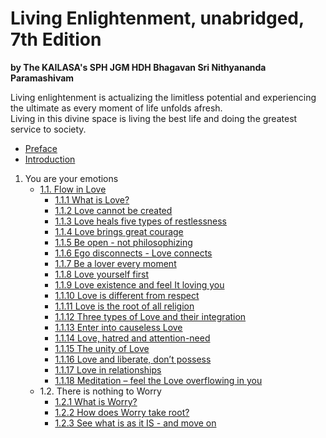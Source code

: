 # Living Enlightenment, unabridged, 7th Edition
**by The KAILASA's SPH JGM HDH Bhagavan Sri Nithyananda Paramashivam**

Living enlightenment is actualizing the limitless potential and experiencing the ultimate as every moment of life unfolds afresh.  
Living in this divine space is living the best life and doing the greatest service to society.

- [Preface](Preface.md)
- [Introduction](Introduction.md)
    
1. You are your emotions
    - [1.1. Flow in Love](1.1.flow-in-love/1.1.0.flow-in-love.md)
        - [1.1.1 What is Love?](1.1.flow-in-love/1.1.01.what-is-love.md)
        - [1.1.2 Love cannot be created](1.1.flow-in-love/1.1.02.love-cannot-be-created.md)
        - [1.1.3 Love heals five types of restlessness](1.1.flow-in-love/1.1.03.love-heals-five-types-of-restlessness.md)
        - [1.1.4 Love brings great courage](1.1.flow-in-love/1.1.04.love-brings-great-courage.md)
        - [1.1.5 Be open - not philosophizing](1.1.flow-in-love/1.1.05.be-open-not-philosophizing.md)
        - [1.1.6 Ego disconnects - Love connects](1.1.flow-in-love/1.1.06.ego-disconnects-love-connects.md)
        - [1.1.7 Be a lover every moment](1.1.flow-in-love/1.1.07.be-a-lover-every-moment.md)
        - [1.1.8 Love yourself first](1.1.flow-in-love/1.1.08.love-yourself-first.md)
        - [1.1.9 Love existence and feel It loving you](1.1.flow-in-love/1.1.09.love-existence-and-feel-it-loving-you.md)
        - [1.1.10 Love is different from respect](1.1.flow-in-love/1.1.10.love-is-different-from-respect.md)
        - [1.1.11 Love is the root of all religion](1.1.flow-in-love/1.1.11.love-is-the-root-of-all-religion.md)
        - [1.1.12 Three types of Love and their integration](1.1.flow-in-love/1.1.12.three-types-of-love-and-their-integration.md)
        - [1.1.13 Enter into causeless Love](1.1.flow-in-love/1.1.13.enter-into-causeless-love.md)
        - [1.1.14 Love, hatred and attention-need](1.1.flow-in-love/1.1.14.love-hatred-and-attention-need.md)
        - [1.1.15 The unity of Love](1.1.flow-in-love/1.1.15.the-unity-of-love.md)
        - [1.1.16 Love and liberate, don’t possess](1.1.flow-in-love/1.1.16.love-and-liberate-do-not-possess.md)
        - [1.1.17 Love in relationships](1.1.flow-in-love/1.1.17.love-in-relationships.md)
        - [1.1.18 Meditation – feel the Love overflowing in you](1.1.flow-in-love/1.1.18.meditation-feel-the-love-overflowing-in-you.md)
    - 1.2. There is nothing to Worry
        -  [1.2.1 What is Worry?](1.2.there-is-nothing-to-worry/1.2.1.what-is-worry.md)
        -  [1.2.2 How  does Worry take root?](1.2.there-is-nothing-to-worry/1.2.2.how-does-worry-take-root.md)
        -  [1.2.3 See what is as it IS - and move on](1.2.there-is-nothing-to-worry/1.2.3.see-what-is-as-it-is-and-move-on.md)

